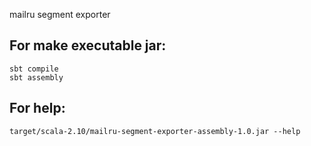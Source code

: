 mailru segment exporter


## For make executable jar:
```
sbt compile
sbt assembly
```

## For help:
```
target/scala-2.10/mailru-segment-exporter-assembly-1.0.jar --help
```